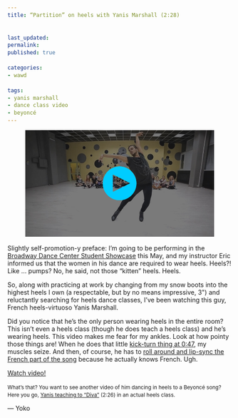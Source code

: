 ```yaml
---
title: “Partition” on heels with Yanis Marshall (2:28)


last_updated: 
permalink: 
published: true

categories:
- wawd

tags:
- yanis marshall
- dance class video
- beyoncé
---
```

<figure>
	<a href="http://www.youtube.com/watch?v=AY7fY0OS90w"><img src="/assets/images/2014-03-05-yanis_marshall_partition.jpg" alt="A screenshot from Youtube of Yanis Marshall mid-pose. He is in a dance class and is wearing heels." /></a>
</figure>

Slightly self-promotion-y preface: I’m going to be performing in the [Broadway Dance Center Student Showcase](https://www.broadwaydancecenter.com/workshops/student_performance/index.shtml) this May, and my instructor Eric informed us that the women in his dance are required to wear heels. Heels?! Like ... pumps? No, he said, not those “kitten” heels. Heels. 

So, along with practicing at work by changing from my snow boots into the highest heels I own (a respectable, but by no means impressive, 3") and reluctantly searching for heels dance classes, I’ve been watching this guy, French heels-virtuoso Yanis Marshall.

Did you notice that he’s the only person wearing heels in the entire room? This isn’t even a heels class (though he does teach a heels class) and he’s wearing heels. This video makes me fear for my ankles. Look at how pointy those things are! When he does that little [kick-turn thing at 0:47](http://youtu.be/AY7fY0OS90w?t=0m47s), my muscles seize. And then, of course, he has to [roll around and lip-sync the French part of the song](http://youtu.be/AY7fY0OS90w?t=1m6s) because he actually knows French. Ugh.

[Watch video!](http://www.youtube.com/watch?v=AY7fY0OS90w)

<small>
	What’s that? You want to see another video of him dancing in heels to a Beyoncé song? Here you go, <a href="http://www.youtube.com/watch?v=F-v3omXF_4I">Yanis teaching to “Diva”</a> (2:26) in an actual heels class. 
</small>

— Yoko
